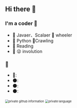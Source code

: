 ## Hi there :wave:

### I'm a coder :older_man:

- :memo: Javaer、Scalaer :ferris_wheel: wheeler
- :shell: Python :bug:Crawling
- :book: Reading   
- :raising_hand: :stuck_out_tongue_winking_eye: involution

###  :calendar:
- 🌙: 
- 🌑: 
- 🌑: 
- 🌑: 



 <img src="https://github-readme-stats.vercel.app/api?username=poplar-hub&amp;show_icons=true&amp;theme=Gradient" alt="private github information" style="zoom: 67%;" />

 <img src="https://github-readme-stats.vercel.app/api/top-langs/?username=poplar-hub&amp;layout=compact&amp;langs_count=8&amp;hide_border=true" alt="private language" style="zoom: 67%;" />

<!--
|  分级  | 阅读完成度 | 含义 |
| :---: | -------- | ---- |
|   1   | :full_moon: | :full_moon_with_face: 完成阅读，方法/字段已读完，实现过程已了解 |
|   2   | :waxing_gibbous_moon: | 完成阅读，方法/字段已读完，但一些实现细节未掌握 |
|   3   | :first_quarter_moon: | 正在阅读，方法/字段未读完，理解了大部分特性 |
|   4   | :waxing_crescent_moon: | 正在阅读，方法/字段未读完，只涉猎了一部分特性 |
|   5   | :new_moon: | :new_moon_with_face: 初步接触，有限的了解，大概知道该类的作用 |
|   6   |:crescent_moon:|月牙|
-->
